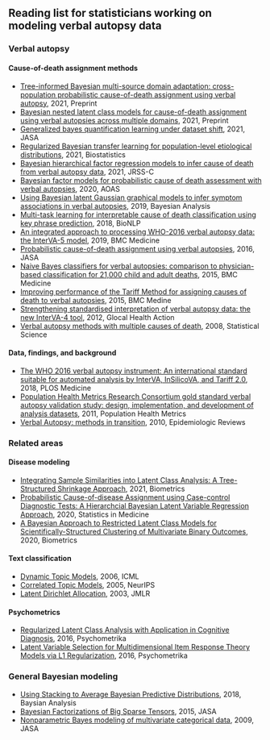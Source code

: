 ## Reading list for statisticians working on modeling verbal autopsy data

### Verbal autopsy

#### Cause-of-death assignment methods
+ [Tree-informed Bayesian multi-source domain adaptation: cross-population probabilistic cause-of-death assignment using verbal autopsy](https://arxiv.org/abs/2112.10978), 2021, Preprint
+ [Bayesian nested latent class models for cause-of-death assignment using verbal autopsies across multiple domains](https://arxiv.org/abs/2112.12186), 2021, Preprint
+ [Generalized bayes quantification learning under dataset shift](https://www.tandfonline.com/doi/full/10.1080/01621459.2021.1909599), 2021, JASA
+ [Regularized Bayesian transfer learning for population-level etiological distributions](https://academic.oup.com/biostatistics/article/22/4/836/5732874?login=true), 2021, Biostatistics
+ [Bayesian hierarchical factor regression models to infer cause of death from verbal autopsy data](https://doi.org/10.1111/rssc.12468), 2021, JRSS-C
+ [Bayesian factor models for probabilistic cause of death assessment with verbal autopsies](https://projecteuclid.org/euclid.aoas/1587002673), 2020, AOAS
+ [Using Bayesian latent Gaussian graphical models to infer symptom associations in verbal autopsies](https://projecteuclid.org/euclid.ba/1569290444), 2019, Bayesian Analysis 
+ [Multi-task learning for interpretable cause of death classification using key phrase prediction](https://aclanthology.org/W18-2302/), 2018, BioNLP
+ [An integrated approach to processing WHO-2016 verbal autopsy data: the InterVA-5 model](https://bmcmedicine.biomedcentral.com/articles/10.1186/s12916-019-1333-6), 2019, BMC Medicine
+ [Probabilistic cause-of-death assignment using verbal autopsies](https://amstat.tandfonline.com/doi/abs/10.1080/01621459.2016.1152191), 2016, JASA
+ [Naive Bayes classifiers for verbal autopsies: comparison to physician-based classification for 21,000 child and adult deaths](https://link.springer.com/article/10.1186/s12916-015-0521-2), 2015, BMC Medicine
+ [Improving performance of the Tariff Method for assigning causes of death to verbal autopsies](https://bmcmedicine.biomedcentral.com/articles/10.1186/s12916-015-0527-9), 2015, BMC Medine
+ [Strengthening standardised interpretation of verbal autopsy data: the new InterVA-4 tool](https://www.tandfonline.com/doi/full/10.3402/gha.v5i0.19281), 2012, Glocal Health Action
+ [Verbal autopsy methods with multiple causes of death](https://projecteuclid.org/journals/statistical-science/volume-23/issue-1/Verbal-Autopsy-Methods-with-Multiple-Causes-of-Death/10.1214/07-STS247.full), 2008, Statistical Science

#### Data, findings, and background
+ [The WHO 2016 verbal autopsy instrument: An international standard suitable for automated analysis by InterVA, InSilicoVA, and Tariff 2.0](https://journals.plos.org/plosmedicine/article?id=10.1371/journal.pmed.1002486), 2018, PLOS Medicine
+ [Population Health Metrics Research Consortium gold standard verbal autopsy validation study: design, implementation, and development of analysis datasets](https://pophealthmetrics.biomedcentral.com/articles/10.1186/1478-7954-9-27), 2011, Population Health Metrics
+ [Verbal Autopsy: methods in transition](https://academic.oup.com/epirev/article/32/1/38/493908?login=false), 2010, Epidemiologic Reviews


### Related areas

#### Disease modeling
+ [Integrating Sample Similarities into Latent Class Analysis: A Tree-Structured Shrinkage Approach](https://onlinelibrary.wiley.com/doi/10.1111/biom.13580), 2021, Biometrics
+ [Probabilistic Cause-of-disease Assignment using Case-control Diagnostic Tests: A Hierarchcial Bayesian Latent Variable Regression Approach](https://onlinelibrary.wiley.com/doi/10.1002/sim.8804), 2020, Statistics in Medicine
+ [A Bayesian Approach to Restricted Latent Class Models for Scientifically-Structured Clustering of Multivariate Binary Outcomes](https://onlinelibrary.wiley.com/doi/full/10.1111/biom.13388), 2020, Biometrics

#### Text classification
+ [Dynamic Topic Models](https://mimno.infosci.cornell.edu/info6150/readings/dynamic_topic_models.pdf), 2006, ICML
+ [Correlated Topic Models](https://proceedings.neurips.cc/paper/2005/file/9e82757e9a1c12cb710ad680db11f6f1-Paper.pdf), 2005, NeurIPS
+ [Latent Dirichlet Allocation](https://www.jmlr.org/papers/volume3/blei03a/blei03a.pdf), 2003, JMLR 

#### Psychometrics
+ [Regularized Latent Class Analysis with Application in Cognitive Diagnosis](https://link.springer.com/article/10.1007/s11336-016-9545-6), 2016, Psychometrika
+ [Latent Variable Selection for Multidimensional Item Response Theory Models via L1 Regularization](https://link.springer.com/article/10.1007/s11336-016-9529-6), 2016, Psychometrika

### General Bayesian modeling
+ [Using Stacking to Average Bayesian Predictive Distributions](https://projecteuclid.org/journals/bayesian-analysis/volume-13/issue-3/Using-Stacking-to-Average-Bayesian-Predictive-Distributions-with-Discussion/10.1214/17-BA1091.full), 2018, Baysian Analysis
+ [Bayesian Factorizations of Big Sparse Tensors](https://www.tandfonline.com/doi/abs/10.1080/01621459.2014.983233?journalCode=uasa20), 2015, JASA
+ [Nonparametric Bayes modeling of multivariate categorical data](https://www.tandfonline.com/doi/abs/10.1198/jasa.2009.tm08439), 2009, JASA
 
